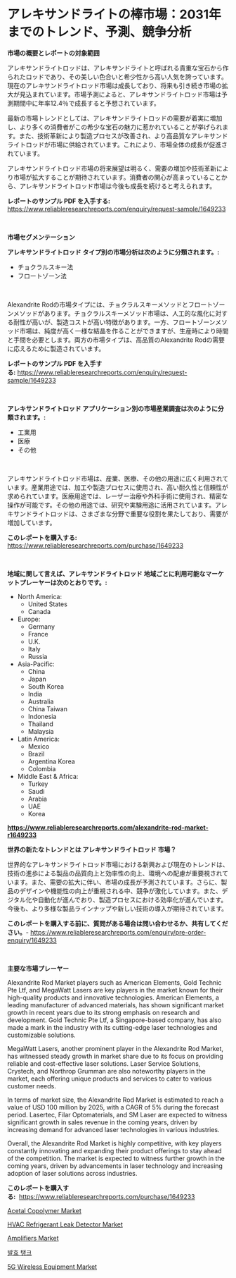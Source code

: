 <p><h1>アレキサンドライトの棒市場：2031年までのトレンド、予測、競争分析</h1></p><p><strong>市場の概要とレポートの対象範囲</strong></p>
<p><p>アレキサンドライトロッドは、アレキサンドライトと呼ばれる貴重な宝石から作られたロッドであり、その美しい色合いと希少性から高い人気を誇っています。現在のアレキサンドライトロッド市場は成長しており、将来も引き続き市場の拡大が見込まれています。市場予測によると、アレキサンドライトロッド市場は予測期間中に年率12.4％で成長すると予想されています。</p><p>最新の市場トレンドとしては、アレキサンドライトロッドの需要が着実に増加し、より多くの消費者がこの希少な宝石の魅力に惹かれていることが挙げられます。また、技術革新により製造プロセスが改善され、より高品質なアレキサンドライトロッドが市場に供給されています。これにより、市場全体の成長が促進されています。</p><p>アレキサンドライトロッド市場の将来展望は明るく、需要の増加や技術革新により市場が拡大することが期待されています。消費者の関心が高まっていることから、アレキサンドライトロッド市場は今後も成長を続けると考えられます。</p></p>
<p><strong>レポートのサンプル PDF を入手する:</strong> <a href="https://www.reliableresearchreports.com/enquiry/request-sample/1649233">https://www.reliableresearchreports.com/enquiry/request-sample/1649233</a></p>
<p>&nbsp;</p>
<p><strong>市場セグメンテーション</strong></p>
<p><strong>アレキサンドライトロッド タイプ別の市場分析は次のように分類されます。:</strong></p>
<p><ul><li>チョクラルスキー法</li><li>フロートゾーン法</li></ul></p>
<p>&nbsp;</p>
<p><p>Alexandrite Rodの市場タイプには、チョクラルスキーメソッドとフロートゾーンメソッドがあります。チョクラルスキーメソッド市場は、人工的な風化に対する耐性が高いが、製造コストが高い特徴があります。一方、フロートゾーンメソッド市場は、純度が高く一様な結晶を作ることができますが、生産時により時間と手間を必要とします。両方の市場タイプは、高品質のAlexandrite Rodの需要に応えるために製造されています。</p></p>
<p><strong>レポートのサンプル PDF を入手する:</strong>&nbsp;<a href="https://www.reliableresearchreports.com/enquiry/request-sample/1649233">https://www.reliableresearchreports.com/enquiry/request-sample/1649233</a></p>
<p>&nbsp;</p>
<p><strong> アレキサンドライトロッド アプリケーション別の市場産業調査は次のように分類されます。:</strong></p>
<p><ul><li>工業用</li><li>医療</li><li>その他</li></ul></p>
<p>&nbsp;</p>
<p><p>アレキサンドライトロッド市場は、産業、医療、その他の用途に広く利用されています。産業用途では、加工や製造プロセスに使用され、高い耐久性と信頼性が求められています。医療用途では、レーザー治療や外科手術に使用され、精密な操作が可能です。その他の用途では、研究や実験用途に活用されています。アレキサンドライトロッドは、さまざまな分野で重要な役割を果たしており、需要が増加しています。</p></p>
<p><strong>このレポートを購入する:</strong>&nbsp; <a href="https://www.reliableresearchreports.com/purchase/1649233">https://www.reliableresearchreports.com/purchase/1649233</a></p>
<p>&nbsp;</p>
<p><strong>地域に関して言えば、アレキサンドライトロッド 地域ごとに利用可能なマーケットプレーヤーは次のとおりです。:</strong></p>
<p><ul>
    <li>
        North America:
        <ul>
            <li>United States</li>
            <li>Canada</li>
        </ul>
    </li>
    <li>
        Europe:
        <ul>
            <li>Germany</li>
            <li>France</li>
            <li>U.K.</li>
            <li>Italy</li>
            <li>Russia</li>
        </ul>
    </li>
    <li>
        Asia-Pacific:
        <ul>
            <li>China</li>
            <li>Japan</li>
            <li>South Korea</li>
            <li>India</li>
            <li>Australia</li>
            <li>China Taiwan</li>
            <li>Indonesia</li>
            <li>Thailand</li>
            <li>Malaysia</li>
        </ul>
    </li>
    <li>
        Latin America:
        <ul>
            <li>Mexico</li>
            <li>Brazil</li>
            <li>Argentina Korea</li>
            <li>Colombia</li>
        </ul>
    </li>
    <li>
        Middle East & Africa:
        <ul>
            <li>Turkey</li>
            <li>Saudi</li>
            <li>Arabia</li>
            <li>UAE</li>
            <li>Korea</li>
        </ul>
    </li>
    </ul></p>
<p><strong><a href="https://www.reliableresearchreports.com/alexandrite-rod-market-r1649233">https://www.reliableresearchreports.com/alexandrite-rod-market-r1649233</a></strong>&nbsp;</p>
<p><strong>世界の新たなトレンドとは アレキサンドライトロッド 市場？</strong></p>
<p><p>世界的なアレキサンドライトロッド市場における新興および現在のトレンドは、技術の進歩による製品の品質向上と効率性の向上、環境への配慮が重要視されています。また、需要の拡大に伴い、市場の成長が予測されています。さらに、製品のデザインや機能性の向上が重視される中、競争が激化しています。また、デジタル化や自動化が進んでおり、製造プロセスにおける効率化が進んでいます。今後も、より多様な製品ラインナップや新しい技術の導入が期待されています。</p></p>
<p><strong>このレポートを購入する前に、質問がある場合は問い合わせるか、共有してください。</strong>- <a href="https://www.reliableresearchreports.com/enquiry/pre-order-enquiry/1649233">https://www.reliableresearchreports.com/enquiry/pre-order-enquiry/1649233</a></p>
<p>&nbsp;</p>
<p><strong>主要な市場プレーヤー</strong></p>
<p><p>Alexandrite Rod Market players such as American Elements, Gold Technic Pte Ltf, and MegaWatt Lasers are key players in the market known for their high-quality products and innovative technologies. American Elements, a leading manufacturer of advanced materials, has shown significant market growth in recent years due to its strong emphasis on research and development. Gold Technic Pte Ltf, a Singapore-based company, has also made a mark in the industry with its cutting-edge laser technologies and customizable solutions.</p><p>MegaWatt Lasers, another prominent player in the Alexandrite Rod Market, has witnessed steady growth in market share due to its focus on providing reliable and cost-effective laser solutions. Laser Service Solutions, Crystech, and Northrop Grumman are also noteworthy players in the market, each offering unique products and services to cater to various customer needs.</p><p>In terms of market size, the Alexandrite Rod Market is estimated to reach a value of USD 100 million by 2025, with a CAGR of 5% during the forecast period. Lasertec, Filar Optomaterials, and SM Laser are expected to witness significant growth in sales revenue in the coming years, driven by increasing demand for advanced laser technologies in various industries.</p><p>Overall, the Alexandrite Rod Market is highly competitive, with key players constantly innovating and expanding their product offerings to stay ahead of the competition. The market is expected to witness further growth in the coming years, driven by advancements in laser technology and increasing adoption of laser solutions across industries.</p></p>
<p><strong>このレポートを購入する:</strong>&nbsp;&nbsp;<a href="https://www.reliableresearchreports.com/purchase/1649233">https://www.reliableresearchreports.com/purchase/1649233</a></p>
<p><p><a href="https://issuu.com/reportprime-2/docs/acetal-copolymer-market-size-2030.pptx">Acetal Copolymer Market</a></p><p><a href="https://github.com/lylyparadise/Market-Research-Report-List-2/blob/main/hvac-refrigerant-leak-detector-market.md">HVAC Refrigerant Leak Detector Market</a></p><p><a href="https://view.publitas.com/reportprime-1/amplifiers-market-insights-into-market-cagr-market-trends-and-growth-strategies/">Amplifiers Market</a></p><p><a href="https://medium.com/@cierrahayes1930/%EB%B0%9C%ED%9A%A8-%ED%83%B1%ED%81%AC-%EC%8B%9C%EC%9E%A5-%EA%B2%BD%EC%9F%81-%EB%B6%84%EC%84%9D-%EC%8B%9C%EC%9E%A5-%ED%8A%B8%EB%A0%8C%EB%93%9C-%EB%B0%8F-2031%EB%85%84%EA%B9%8C%EC%A7%80%EC%9D%98-%EC%98%88%EC%B8%A1-a1cf19348488">발효 탱크</a></p><p><a href="https://github.com/johnbach50/Market-Research-Report-List-2/blob/main/5g-wireless-equipment-market.md">5G Wireless Equipment Market</a></p></p>